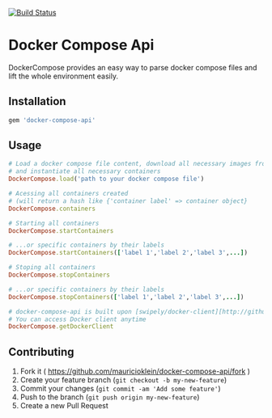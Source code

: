 [![Build Status](https://travis-ci.org/mauricioklein/docker-compose-api.svg?branch=develop)](https://travis-ci.org/mauricioklein/docker-compose-api)

# Docker Compose Api

DockerCompose provides an easy way to parse docker compose files and lift the whole environment easily.

## Installation

```ruby
gem 'docker-compose-api'
```

## Usage

```ruby
# Load a docker compose file content, download all necessary images from Docker Hub
# and instantiate all necessary containers
DockerCompose.load('path to your docker compose file')

# Acessing all containers created
# (will return a hash like {'container label' => container object}
DockerCompose.containers

# Starting all containers
DockerCompose.startContainers

# ...or specific containers by their labels
DockerCompose.startContainers(['label 1','label 2','label 3',...])

# Stoping all containers
DockerCompose.stopContainers

# ...or specific containers by their labels
DockerCompose.stopContainers(['label 1','label 2','label 3',...])

# docker-compose-api is built upon [swipely/docker-client][http://github.com/swipely/docker-api].
# You can access Docker client anytime
DockerCompose.getDockerClient
```

## Contributing

1. Fork it ( https://github.com/mauricioklein/docker-compose-api/fork )
2. Create your feature branch (`git checkout -b my-new-feature`)
3. Commit your changes (`git commit -am 'Add some feature'`)
4. Push to the branch (`git push origin my-new-feature`)
5. Create a new Pull Request
